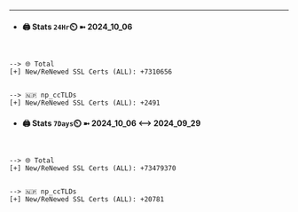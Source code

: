 

---
- #### 🖨️ **Stats** `24Hr`⏲️ ➼ 2024_10_06
```console


--> 🌐 Total
[+] New/ReNewed SSL Certs (ALL): +7310656


--> 🇳🇵 np_ccTLDs
[+] New/ReNewed SSL Certs (ALL): +2491

```

- #### 🖨️ **Stats** `7Days`⏲️ ➼ 2024_10_06 <--> 2024_09_29
```console


--> 🌐 Total
[+] New/ReNewed SSL Certs (ALL): +73479370


--> 🇳🇵 np_ccTLDs
[+] New/ReNewed SSL Certs (ALL): +20781

```

